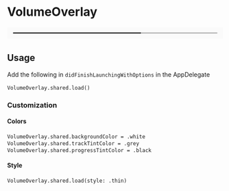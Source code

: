 # VolumeOverlay

![VolumeOverlay: Drop-in Replacement Volume Overlay for iOS](https://github.com/russellbstephens/VolumeOverlay/blob/master/imgs/style_full.png)

## Usage

Add the following in `didFinishLaunchingWithOptions` in the AppDelegate
```
VolumeOverlay.shared.load()
```

### Customization

#### Colors

```
VolumeOverlay.shared.backgroundColor = .white
VolumeOverlay.shared.trackTintColor = .grey
VolumeOverlay.shared.progressTintColor = .black
```

#### Style

```
VolumeOverlay.shared.load(style: .thin)
```
